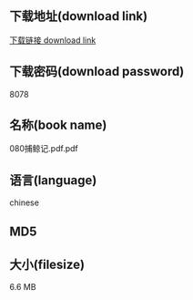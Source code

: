 ## 下载地址(download link)
[下载链接 download link](https://tutu365.netlify.app/?s=080%E6%8D%95%E9%B2%B8%E8%AE%B0.pdf)

## 下载密码(download password)
8078

## 名称(book name)
080捕鲸记.pdf.pdf

## 语言(language)
chinese

## MD5


## 大小(filesize)
6.6 MB
